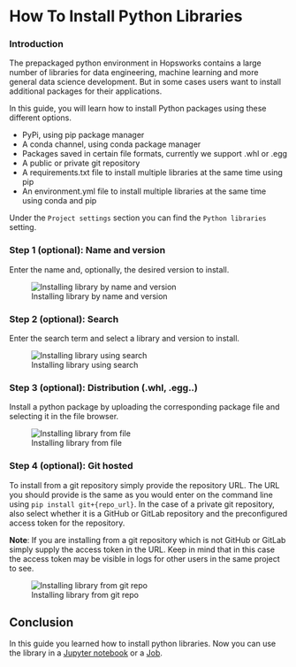 # How To Install Python Libraries

### Introduction

The prepackaged python environment in Hopsworks contains a large number of libraries for data engineering, machine learning and more general data science development. But in some cases users want to install additional packages for their applications.

In this guide, you will learn how to install Python packages using these different options.

* PyPi, using pip package manager
* A conda channel, using conda package manager
* Packages saved in certain file formats, currently we support .whl or .egg
* A public or private git repository
* A requirements.txt file to install multiple libraries at the same time using pip
* An environment.yml file to install multiple libraries at the same time using conda and pip

Under the `Project settings` section you can find the `Python libraries` setting.

### Step 1 (optional): Name and version

Enter the name and, optionally, the desired version to install.

<p align="center">
  <figure>
    <img src="../../../../assets/images/guides/python/install_name_version.gif" alt="Installing library by name and version">
    <figcaption>Installing library by name and version</figcaption>
  </figure>
</p>

### Step 2 (optional): Search

Enter the search term and select a library and version to install.

<p align="center">
  <figure>
    <img src="../../../../assets/images/guides/python/install_search.gif" alt="Installing library using search">
    <figcaption>Installing library using search</figcaption>
  </figure>
</p>

### Step 3 (optional): Distribution (.whl, .egg..)

Install a python package by uploading the corresponding package file and selecting it in the file browser.

<p align="center">
  <figure>
    <img src="../../../../assets/images/guides/python/install_dep.gif" alt="Installing library from file">
    <figcaption>Installing library from file</figcaption>
  </figure>
</p>

### Step 4 (optional): Git hosted

To install from a git repository simply provide the repository URL. The URL you should provide is the same as you would enter on the command line using `pip install git+{repo_url}`.
In the case of a private git repository, also select whether it is a GitHub or GitLab repository and the preconfigured access token for the repository.

**Note**: If you are installing from a git repository which is not GitHub or GitLab simply supply the access token in the URL. Keep in mind that in this case the access token may be visible in logs for other users in the same project to see.

<p align="center">
  <figure>
    <img src="../../../../assets/images/guides/python/install_git.gif" alt="Installing library from git repo">
    <figcaption>Installing library from git repo</figcaption>
  </figure>
</p>


## Conclusion

In this guide you learned how to install python libraries. Now you can use the library in a [Jupyter notebook](../jupyter/python_notebook.md) or a [Job](../jobs/python_job.md).

